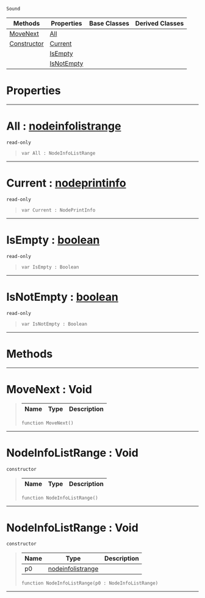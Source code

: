  `Sound`

|Methods|Properties|Base Classes|Derived Classes|
|---|---|---|---|
|[ MoveNext](https://github.com/PlasmaEngine/PlasmaDocs/blob/master/code_reference/class_reference/nodeinfolistrange.markdown#movenext-void)|[ All](https://github.com/PlasmaEngine/PlasmaDocs/blob/master/code_reference/class_reference/nodeinfolistrange.markdown#all-plasma-engine-document)| | |
|[ Constructor](https://github.com/PlasmaEngine/PlasmaDocs/blob/master/code_reference/class_reference/nodeinfolistrange.markdown#nodeinfolistrange-void)|[ Current](https://github.com/PlasmaEngine/PlasmaDocs/blob/master/code_reference/class_reference/nodeinfolistrange.markdown#current-plasma-engine-docu)| | |
| |[ IsEmpty](https://github.com/PlasmaEngine/PlasmaDocs/blob/master/code_reference/class_reference/nodeinfolistrange.markdown#isempty-plasma-engine-docu)| | |
| |[ IsNotEmpty](https://github.com/PlasmaEngine/PlasmaDocs/blob/master/code_reference/class_reference/nodeinfolistrange.markdown#isnotempty-plasma-engine-d)| | |


 #  Properties


---  
 #  All : [nodeinfolistrange](https://github.com/PlasmaEngine/PlasmaDocs/blob/master/code_reference/class_reference/nodeinfolistrange.markdown)

 `read-only`

> 
> ``` lang=cpp, name=Lightning
> var All : NodeInfoListRange


---  
 #  Current : [nodeprintinfo](https://github.com/PlasmaEngine/PlasmaDocs/blob/master/code_reference/class_reference/nodeprintinfo.markdown)

 `read-only`

> 
> ``` lang=cpp, name=Lightning
> var Current : NodePrintInfo


---  
 #  IsEmpty : [boolean](https://github.com/PlasmaEngine/PlasmaDocs/blob/master/code_reference/lightning_base_types/boolean.markdown)

 `read-only`

> 
> ``` lang=cpp, name=Lightning
> var IsEmpty : Boolean


---  
 #  IsNotEmpty : [boolean](https://github.com/PlasmaEngine/PlasmaDocs/blob/master/code_reference/lightning_base_types/boolean.markdown)

 `read-only`

> 
> ``` lang=cpp, name=Lightning
> var IsNotEmpty : Boolean


---  
 #  Methods


---  
 #  MoveNext : Void

> 
> |Name|Type|Description|
> |---|---|---|
> ``` lang=cpp, name=Lightning
> function MoveNext()
> ``` 


---  
 #  NodeInfoListRange : Void

 `constructor`

> 
> |Name|Type|Description|
> |---|---|---|
> ``` lang=cpp, name=Lightning
> function NodeInfoListRange()
> ``` 


---  
 #  NodeInfoListRange : Void

 `constructor`

> 
> |Name|Type|Description|
> |---|---|---|
> |p0|[nodeinfolistrange](https://github.com/PlasmaEngine/PlasmaDocs/blob/master/code_reference/class_reference/nodeinfolistrange.markdown)| |
> ``` lang=cpp, name=Lightning
> function NodeInfoListRange(p0 : NodeInfoListRange)
> ``` 


---  
 

 